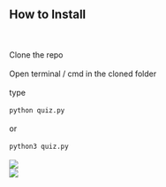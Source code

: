 <h2>How to Install</h2><br><br>
Clone the repo<br><br>
Open terminal / cmd in the cloned folder<br><br>
type<br><br>
<code>python quiz.py</code>
<br><br>
or<br><br>
<code>python3 quiz.py</code>
<br><br>
<img src='https://snipboard.io/4N3b6Q.jpg'><br>
<img src='https://snipboard.io/s8j3rQ.jpg'>
